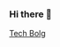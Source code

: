 ### Hi there 👋

<a href="https://velog.io/@looloolalaa" target="_blank">Tech Bolg</a>


<!--
[![Velog Badge](http://img.shields.io/badge/-TechBolg-20c997?style=flat&link=본인주소)](본인주소)
**looloolalaa/looloolalaa** is a ✨ _special_ ✨ repository because its `README.md` (this file) appears on your GitHub profile.

Here are some ideas to get you started:

- 🔭 I’m currently working on ...
- 🌱 I’m currently learning ...
- 👯 I’m looking to collaborate on ...
- 🤔 I’m looking for help with ...
- 💬 Ask me about ...
- 📫 How to reach me: ...
- 😄 Pronouns: ...
- ⚡ Fun fact: ...
-->
